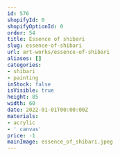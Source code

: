 ```yaml
---
id: 576
shopifyId: 0
shopifyOptionId: 0
order: 54
title: Essence of shibari
slug: essence-of-shibari
url: art-works/essence-of-shibari
aliases: []
categories:
- shibari
- painting
inStock: false
isVisible: true
height: 85
width: 60
date: 2022-01-01T00:00:00Z
materials:
- acrylic
- ' canvas'
price: -1
mainImage: essence_of_shibari.jpeg
---
```

